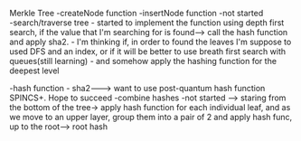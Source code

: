 Merkle Tree
-createNode function
-insertNode function -not started  
-search/traverse tree - started to implement the function using depth first search, if the value that I'm searching for is found--> call the hash function and apply sha2. 
                      - I'm thinking if, in order to found the leaves I'm suppose to used DFS and an index, or if it will be better to use breath first search with queues(still learning) - and somehow apply the hashing function for the deepest level
                      
-hash function - sha2---> want to use post-quantum hash function SPINCS+. Hope to succeed
-combine hashes -not started --> staring from the bottom of the tree-> apply hash function for each individual leaf, and as we move to an upper layer, group them into a pair of 2 and apply hash func, up to the root--> root hash
                               
